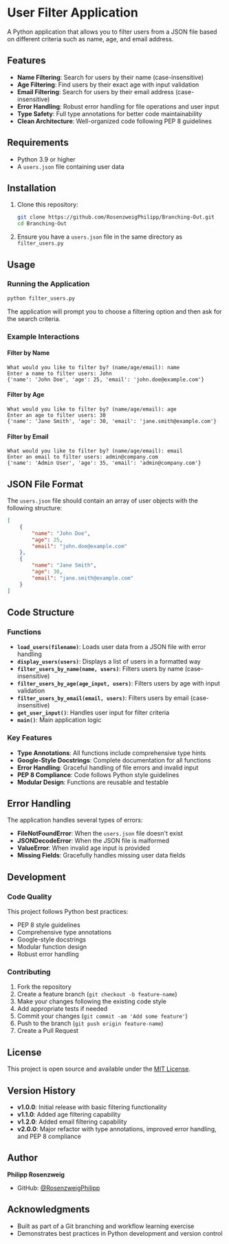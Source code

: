 # User Filter Application

A Python application that allows you to filter users from a JSON file based on different criteria such as name, age, and email address.

## Features

- **Name Filtering**: Search for users by their name (case-insensitive)
- **Age Filtering**: Find users by their exact age with input validation
- **Email Filtering**: Search for users by their email address (case-insensitive)
- **Error Handling**: Robust error handling for file operations and user input
- **Type Safety**: Full type annotations for better code maintainability
- **Clean Architecture**: Well-organized code following PEP 8 guidelines

## Requirements

- Python 3.9 or higher
- A `users.json` file containing user data

## Installation

1. Clone this repository:
   ```bash
   git clone https://github.com/RosenzweigPhilipp/Branching-Out.git
   cd Branching-Out
   ```

2. Ensure you have a `users.json` file in the same directory as `filter_users.py`

## Usage

### Running the Application

```bash
python filter_users.py
```

The application will prompt you to choose a filtering option and then ask for the search criteria.

### Example Interactions

#### Filter by Name
```
What would you like to filter by? (name/age/email): name
Enter a name to filter users: John
{'name': 'John Doe', 'age': 25, 'email': 'john.doe@example.com'}
```

#### Filter by Age
```
What would you like to filter by? (name/age/email): age
Enter an age to filter users: 30
{'name': 'Jane Smith', 'age': 30, 'email': 'jane.smith@example.com'}
```

#### Filter by Email
```
What would you like to filter by? (name/age/email): email
Enter an email to filter users: admin@company.com
{'name': 'Admin User', 'age': 35, 'email': 'admin@company.com'}
```

## JSON File Format

The `users.json` file should contain an array of user objects with the following structure:

```json
[
    {
        "name": "John Doe",
        "age": 25,
        "email": "john.doe@example.com"
    },
    {
        "name": "Jane Smith",
        "age": 30,
        "email": "jane.smith@example.com"
    }
]
```

## Code Structure

### Functions

- **`load_users(filename)`**: Loads user data from a JSON file with error handling
- **`display_users(users)`**: Displays a list of users in a formatted way
- **`filter_users_by_name(name, users)`**: Filters users by name (case-insensitive)
- **`filter_users_by_age(age_input, users)`**: Filters users by age with input validation
- **`filter_users_by_email(email, users)`**: Filters users by email (case-insensitive)
- **`get_user_input()`**: Handles user input for filter criteria
- **`main()`**: Main application logic

### Key Features

- **Type Annotations**: All functions include comprehensive type hints
- **Google-Style Docstrings**: Complete documentation for all functions
- **Error Handling**: Graceful handling of file errors and invalid input
- **PEP 8 Compliance**: Code follows Python style guidelines
- **Modular Design**: Functions are reusable and testable

## Error Handling

The application handles several types of errors:

- **FileNotFoundError**: When the `users.json` file doesn't exist
- **JSONDecodeError**: When the JSON file is malformed
- **ValueError**: When invalid age input is provided
- **Missing Fields**: Gracefully handles missing user data fields

## Development

### Code Quality

This project follows Python best practices:

- PEP 8 style guidelines
- Comprehensive type annotations
- Google-style docstrings
- Modular function design
- Robust error handling

### Contributing

1. Fork the repository
2. Create a feature branch (`git checkout -b feature-name`)
3. Make your changes following the existing code style
4. Add appropriate tests if needed
5. Commit your changes (`git commit -am 'Add some feature'`)
6. Push to the branch (`git push origin feature-name`)
7. Create a Pull Request

## License

This project is open source and available under the [MIT License](LICENSE).

## Version History

- **v1.0.0**: Initial release with basic filtering functionality
- **v1.1.0**: Added age filtering capability
- **v1.2.0**: Added email filtering capability
- **v2.0.0**: Major refactor with type annotations, improved error handling, and PEP 8 compliance

## Author

**Philipp Rosenzweig**
- GitHub: [@RosenzweigPhilipp](https://github.com/RosenzweigPhilipp)

## Acknowledgments

- Built as part of a Git branching and workflow learning exercise
- Demonstrates best practices in Python development and version control